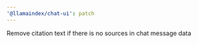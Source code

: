 ```yaml
---
'@llamaindex/chat-ui': patch 
---
```


Remove citation text if there is no sources in chat message data
